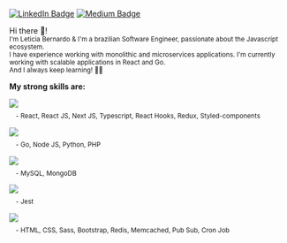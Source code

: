 
[![LinkedIn Badge](https://img.shields.io/badge/linkedin-%20-cfbaf0?style=for-the-badge&logo=linkedin)](https://www.linkedin.com/in/lebernardo/)
[![Medium Badge](https://img.shields.io/badge/medium-%20-ffcfd2?style=for-the-badge&logo=medium)](https://medium.com/@leticiabernardo)

Hi there 👋! <br />
<sub>
I'm Leticia Bernardo & I'm a brazilian Software Engineer, passionate about the Javascript ecosystem.<br />
I have experience working with monolithic and microservices applications. I'm currently working with scalable applications in React and Go.<br>
And I always keep learning! :woman_technologist: </sub>
<br>

**My strong skills are:**

<p>
  <img align="left" src="https://img.shields.io/badge/Frontend-%20-a3c4f3?style=flat-square"><br />
  &nbsp;&nbsp;&nbsp;<sub>- React, React JS, Next JS, Typescript, React Hooks, Redux, Styled-components</sub>
</p>

<p>
  <img align="left" src="https://img.shields.io/badge/Backend-%20-90dbf4?style=flat-square"><br />
  &nbsp;&nbsp;&nbsp;<sub>- Go, Node JS, Python, PHP</sub>
</p>

<p>
  <img align="left" src="https://img.shields.io/badge/Databases-%20-8eecf5?style=flat-square"><br />
  &nbsp;&nbsp;&nbsp;<sub>- MySQL, MongoDB</sub>
</p>

<p>
  <img align="left" src="https://img.shields.io/badge/Testing-%20-98f5e1?style=flat-square"><br />
  &nbsp;&nbsp;&nbsp;<sub>- Jest</sub>
</p>

<p>
  <img align="left" src="https://img.shields.io/badge/Others tecnologies-%20-b9fbc0?style=flat-square"><br />
  &nbsp;&nbsp;&nbsp;<sub>- HTML, CSS, Sass, Bootstrap, Redis, Memcached, Pub Sub,    Cron Job</sub>
</p>
